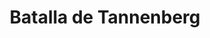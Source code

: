 ﻿---
title: "Batalla de Tannenberg"
permalink: periodes_650.html
layout: periode
dataInici: 1914-08-26
dataFi: 1914-08-30
sidebar: periodes
pares:
  - 649:
    title: "Frente Oriental"
    dataInici: "(1914-08-12)"
    dataFi: "(1918-03-03)"

fills:
jocsPrincipals:
jocsEscenaris:
jocsEpoca:
  - title: "Tannenberg: Eagles in the East / Galicia: The Forgotten Cauldron"
    bggId: 7750
    escenari: "Tannenberg"
    dataInici: 
    dataFi: 

  - title: "Clash of Giants"
    bggId: 2638
    escenari: "Tannenberg"
    dataInici: 
    dataFi: 

jocsEpocaEscenaris:
---
